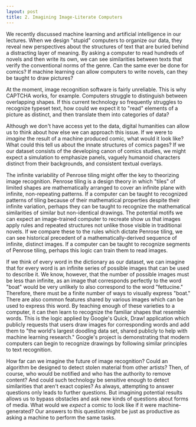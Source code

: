 ```yaml
---
layout: post
title: 2. Imagining Image-Literate Computers
---
```


We recently discussed machine learning and artificial intelligence in our lectures. When we design "stupid" computers to organize our data, they reveal new perspectives about the structures of text that are buried behind a distracting layer of meaning. By asking a computer to read hundreds of novels and then write its own, we can see similarities between texts that verify the conventional norms of the genre. Can the same ever be done for comics? If machine learning can allow computers to write novels, can they be taught to draw pictures?

At the moment, image recognition software is fairly unreliable. This is why CAPTCHA works, for example. Computers struggle to distinguish between overlapping shapes. If this current technology so frequently struggles to recognize typeset text, how could we expect it to "read" elements of a picture as distinct, and then translate them into categories of data?

Although we don't have access yet to the data, digital humanities can allow us to think about how else we can approach this issue. If we were to *imagine* the result of a machine produced comic, what would it look like? What could this tell us about the innate structures of comics pages? If we our dataset consists of the developing canon of comics studies, we might expect a simulation to emphasize panels, vaguely humanoid characters distinct from their backgrounds, and consistent textual overlays. 

The infinite variability of Penrose tiling might offer the key to theorizing image recognition. Penrose tiling is a design theory in which "tiles" of limited shapes are mathematically arranged to cover an infinite plane with infinite, non-repeating patterns. If a computer can be taught to recognized patterns of tiling because of their mathematical properties despite their infinite variation, perhaps they can be taught to recognize the mathematical similarities of similar but non-identical drawings. The potential motifs we can expect an image-trained computer to recreate show us that images apply rules and repeated structures not unlike those visible in traditional novels. If we compare these to the rules which dictate Penrose tiling, we can see historical precedent of a mathematically-derived sequence of infinite, distinct images. If a computer can be taught to recognize segments of Penrose tiling, perhaps this logic can train them to read images.

If we think of every word in the dictionary as our dataset, we can imagine that for every word is an infinite series of possible images that can be used to describe it. We know, however, that the number of possible images must be less than infinite, as an image that corresponds perfectly to the word "boat" would be very unlikely to also correspond to the word "fettucine." Therefore, there must be a finite number of ways to visually express "boat." There are also common features shared by various images which can be used to express this word. By teaching enough of these varieties to a computer, it can then learn to recognize the familiar shapes that resemble words. This is the logic applied by Google's Quick, Draw! application which publicly requests that users draw images for corresponding words and add them to "the world's largest doodling data set, shared publicly to help with machine learning research." Google's project is demonstrating that modern computers can begin to recognize drawings by following similar principles to text recognition. 

How far can we imagine the future of image recognition? Could an algorithm be designed to detect stolen material from other artists? Then, of course, who would be notified and who has the authority to remove content? And could such technology be sensitive enough to detect similarities that aren't exact copies? As always, attempting to answer questions only leads to further questions. But imagining potential results allows us to bypass obstacles and ask new kinds of questions about forms of media. What would we *expect* a comic to look like if it were machine-generated? Our answers to this question might be just as productive as asking a machine to perform the same tasks.